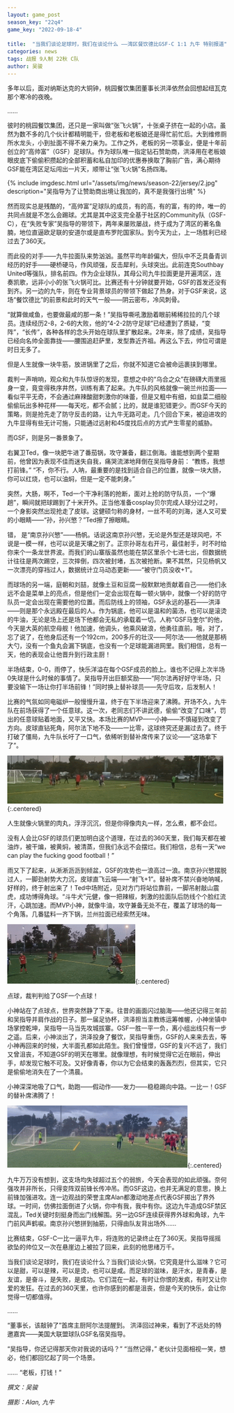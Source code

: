 ```yaml
---
layout: game_post
season_key: "22q4"
game_key: "2022-09-18-4"

title:  "当我们谈论足球时，我们在谈论什么 ——湾区餐饮德比GSF-C 1:1 九牛 特别报道"
categories: news
tags: 战报 9人制 22秋 C队
author: 吴骏
---
```


多年以后，面对纳斯达克的大铜钟，桃园餐饮集团董事长洪泽依然会回想起纽瓦克那个寒冷的夜晚。

……

彼时的桃园餐饮集团，还只是一家叫做“张飞火锅”，十张桌子挤在一起的小店。虽然为数不多的几个伙计都精明能干，但老板和老板娘还是得忙前忙后。大到维修厕所水龙头，小到扯面不得不亲力亲为。工作之外，老板的另一项事业，便是十年前创立的“高帅富”（GSF）足球队。作为球队唯一指定钻石赞助商，洪泽用在老板娘眼皮底下偷偷积攒起的全部积蓄和私自加印的优惠券换取了胸前广告，满心期待GSF能在湾区足坛闯出一片天，顺带让“张飞火锅”名扬四海。

{% include imgdesc.html url="/assets/img/news/season-22/jersey/2.jpg" description="吴指导为了让赞助商出境让我加的，真不是我强行出境" %}

然而现实总是残酷的，“高帅富”足球队的成员，有的高，有的富，有的帅，唯一的共同点就是不怎么会踢球。尤其是其中这支完全基于社区的Community队（GSF-C），在“失败专家”吴指导的带领下，两年来屡败屡战，终于成为了湾区的著名鱼腩，地位直逼欧足联的安道尔或是直布罗陀国家队。到今天为止，上一场胜利已经过去了360天。

而此役的对手——九牛拉面队来势汹汹。虽然平均年龄偏大，但队中不乏具备青训经历的好手——硬桥硬马，作风顽强，反击犀利，头球突出。此前连克Southbay United等强队，排名前四。作为企业球队，其母公司九牛拉面更是开遍湾区，连奏凯歌，远非小小的张飞火锅可比。比赛还有十分钟就要开始，GSF的首发还没有到齐。另一边的九牛，则在专业背景球员的带领下做起了热身。对于GSF来说，这场“餐饮德比”的前景和此时的天气一般——阴云密布，冷风刺骨。

“就算做咸鱼，也要做最咸的那一条！”吴指导嘶吼激励着眼前稀稀拉拉的几个球员。连续经历2-8，2-6的大败，他的“4-2-2防守足球”已经遭到了质疑，“变阵”，“长传”，各种各样的念头开始在球队里扩散起来。2年来，除了成绩，吴指导已经向名帅全面靠拢——腰围追赶萨里，发型靠近齐祖。再这么下去，帅位可谓是时日无多了。

但是人生就像一块牛筋，放进锅里了之后，你就不知道它会被命运裹挟到哪里。

裁判一声哨响，观众和九牛队惊讶的发现，意想之中的“乌合之众”在磅礴大雨里摇身一变，竟变得秩序井然，训练有素了起来。九牛队的风格就像一碗兰州拉面——看似平平无奇，不会通过麻辣酸甜刺激你的味蕾，但是又粗中有细，如韭菜二细般偷偷玩出多种花样——每天吃，都不会腻；比的，就是谁犯错更少。而GSF今天的策略，则是抢先走了防守反击的路，让九牛无路可走。几个回合下来，被迫进攻的九牛显得有些无计可施，只能通过远射和45度找后点的方式产生零星的威胁。

而GSF，则是另一番景象了。

右翼卫Ted，像一块肥牛进了番茄锅，攻守兼备，翻江倒海。谁能想到两个星期前，他曾因为表现不佳而迷失自我，痛哭流涕地拜倒在吴指导身前：
“教练，我想打前锋。”
“不，你不行。人呐，最重要的是找到适合自己的位置，就像一块大肠，你可以红烧，也可以油焖，但是一定不能刺身。”

突然，大肠，啊不，Ted一个干净利落的抢断，面对上抢的防守队员，一个“爆趟”，瞬间就把球踢到了十米开外。正当他准备cosplay贝尔完成人球分过之时，一个身影突然出现抢走了皮球。这健硕匀称的身材，一丝不苟的刘海，迷人又可爱的小眼睛——“孙，孙兴慜？”Ted擦了擦眼睛。

错， 是“南京孙兴慜”——杨帆。话说这南京孙兴慜，无论是外型还是球风吧，不说是一模一样，也可以说是天壤之别了。正宗孙哥左右开弓，最佳射手，时不时给你来个一条龙世界波。而我们的山寨版虽然也能在禁区里杀个七进七出，但数据统计往往是两次踢空，三次摔倒，四次被封堵，五次被抢断。果不其然，只见杨帆又一次漂亮的穿裆过人，数据统计立马动态更新——“被守门员没收+1”。

而球场的另一端，庭朝和刘喆，就像土豆和豆腐一般默默地贡献着自己——他们永远不会是菜单上的亮点，但是他们一定会出现在每一顿火锅中，就像一个好的防守队员一定会出现在需要他的位置。而后防线上的领袖，GSF永远的基石——洪泽——则是那个永远殿在最后的人。作为锅底，他可以是温和的菌汤，也可以是滚烫的牛油，无论是场上还是场下他都会无私的承载着一切。人称“GSF马奎尔”的他，今天是大英的航空母舰！他加速，他调头，他乘风破浪，他勇往直前。哦，对了，忘了说了，在他身后还有一个192cm，200多斤的壮汉——阿尔法——他就是那柄大勺，没有一个鱼丸会漏下锅底，也没有一个足球能漏进网里。我们相信，总有一天，他的表现会让他晋升到行政主厨！

半场结束，0-0，雨停了，快乐洋溢在每个GSF成员的脸上。谁也不记得上次半场0失球是什么时候的事情了。吴指导开出巨额奖励——“阿尔法再好好守半场，只要没输下一场让你打半场前锋！”同时换上替补球员——先守后攻，后发制人！

比赛的气氛如同电磁炉一般慢慢升温，终于在下半场迎来了沸腾。开场不久，九牛队在前场获得了一个任意球。这一次，老同志们不讲武德，偷偷“改变了口味”，罚出的任意球贴着地面，又平又快。本场比赛的MVP——小神——不慎碰到改变了方向。皮球直钻死角，阿尔法下地不及——一比零，这球终究还是漏过去了。终于打破了僵局，九牛队长吁了一口气，依稀听到替补席传来了议论——“这场拿下了”。

![](/assets/img/news/season-22/r6-c-ox9/ox9goal.gif){:.centered}

人生就像火锅里的肉丸，浮浮沉沉，但是你得像肉丸一样，怎么煮，都不会烂。 

没有人会比GSF的球员们更加明白这个道理，在过去的360天里，我们每天都在被油炸，被干煸，被黄焖，被清蒸，但我们永远不会摆烂。我们相信，总有一天“we can play the fucking good football！”

雨又下了起来，从淅淅沥沥到倾盆，GSF的攻势也一浪高过一浪。南京孙兴慜摆脱过人，一脚劲射势大力沉，皮球直飞云端——“射飞+1”。替补席不禁兴奋地呐喊，好样的，终于射出来了！Ted中场附近，见对方门将站位靠前，一脚吊射敲山震虎，成功博得角球。“斗牛犬”元健，像一把辣椒，刺激的拉面队后防线个个脸红流汗，心跳加速。而MVP小神，就像牛油，攻守兼备无处不在，覆盖了球场的每一个角落。几番猛料一齐下锅，兰州拉面已经索然无味。

![](/assets/img/news/season-22/r6-c-ox9/yuanjian-shot.gif){:.centered}

点球，裁判判给了GSF一个点球！

小神站在了点球点，世界突然静了下来。往昔的画面闪过脑海——他还记得三年前和吴指导并肩作战的日子。那一届足协杯，洪泽担当主教练运筹帷幄，小神坐镇中场掌控乾坤，吴指导一马当先攻城拔寨。GSF一胜一平一负，离小组出线只有一步之遥。后来，小神淡出了，洪泽投身了餐饮，吴指导重伤，GSF的人来来去去，等小神再回来的时候，大半面孔都如此陌生。我们曾憧憬，GSF的复兴不远了，我们又曾沮丧，不知道GSF的明天在哪里。就像理想，有时候觉得它近在眼前，伸出手，却发现它触不可及。又好像青春，你以为它会结束的轰轰烈烈，但其实，它只是偷偷地消失在了一个清晨。

小神深深地吸了口气，助跑——假动作——发力——稳稳踢向中路。一比一！GSF的替补席沸腾了！

![](/assets/img/news/season-22/r6-c-ox9/penalty.gif){:.centered}

九牛万万没有想到，这支场均失球超过五个的弱旅，今天会表现的如此顽强。奈何强攻并非所长，只得变阵双前锋长传冲吊。而GSF这边，也并无满足的意思，换上前锋加强进攻。连一边观战的荣誉主席Alan都激动地差点代表GSF掷出了界外球。一时间，仿佛拉面倒进了火锅，你中有我，我中有你。这边九牛造成GSF禁区混乱，Ted关键时刻挺身而出门线解围。另一边GSF连续获得界外球和角球，九牛门前风声鹤唳。南京孙兴慜拼到抽筋，只得由队友背出场外……

比赛结束，GSF-C一比一逼平九牛，将连败的记录终止在了360天。吴指导摇摇欲坠的帅位又一次在悬崖边上被拉了回来，此刻的他思绪万千。

当我们谈论足球时，我们在谈论什么？当我们谈论火锅，它究竟是什么滋味？它可以是甜，可以是辣，可以是烫，也可以是咸。而足球的滋味，是汗水，是青春，是友谊，是奋斗，是失败，是成功。它们混在一起，有时让你恨的发疯，有时又让你爱的发狂。在过去的360天里，也许你感到的都是沮丧，但是今天的快乐，会让你觉得一切都值得。

……

“董事长，该敲钟了”首席主厨阿尔法提醒到。
洪泽回过神来，看到了不远处的特邀嘉宾——美国大联盟球队GSF名宿吴指导。

“吴指导，你还记得那天你对我说的话吗？”
“当然记得，”
老伙计见面相视一笑，想必，他们都回忆起了同一个场景。

……
“老板，打钱！”


*撰文：吴骏*

*摄影：Alan, 九牛*
